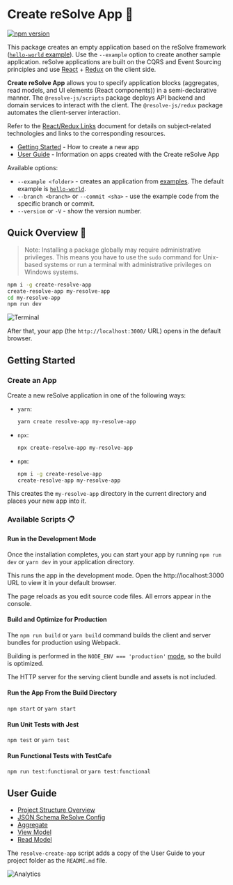# **Create reSolve App** 🚀

[![npm version](https://badge.fury.io/js/create-resolve-app.svg)](https://badge.fury.io/js/create-resolve-app)

This package creates an empty application based on the reSolve framework ([`hello-world` example](https://github.com/reimagined/resolve/tree/master/examples/hello-world)). Use the `--example` option to create another sample application. reSolve applications are built on the CQRS and Event Sourcing principles and use [React](https://github.com/facebook/react) + [Redux](https://github.com/reactjs/redux) on the client side.

**Create reSolve App** allows you to specify application blocks (aggregates, read models, and UI elements (React components)) in a semi-declarative manner. The `@resolve-js/scripts` package deploys API backend and domain services to interact with the client. The `@resolve-js/redux` package automates the client-server interaction.

Refer to the [React/Redux Links](https://github.com/markerikson/react-redux-links) document for details on subject-related technologies and links to the corresponding resources.

- [Getting Started](#getting-started) - How to create a new app
- [User Guide](#user-guide) - Information on apps created with the Create reSolve App

Available options:

- `--example <folder>` - creates an application from [examples](../../examples). The default example is [`hello-world`](https://github.com/reimagined/resolve/tree/master/examples/hello-world).
- `--branch <branch>` or `--commit <sha>` - use the example code from the specific branch or commit.
- `--version` or `-V` - show the version number.

## **Quick Overview** 🔎

> Note: Installing a package globally may require administrative privileges. This means you have to use the `sudo` command for Unix-based systems or run a terminal with administrative privileges on Windows systems.

```sh
npm i -g create-resolve-app
create-resolve-app my-resolve-app
cd my-resolve-app
npm run dev
```

![Terminal](https://user-images.githubusercontent.com/15689049/29822549-8513584c-8cd4-11e7-8b65-b88fdad7e4d1.png)

After that, your app (the `http://localhost:3000/` URL) opens in the default browser.

## **Getting Started**

### Create an App

Create a new reSolve application in one of the following ways:

- `yarn`:

  ```sh
  yarn create resolve-app my-resolve-app
  ```

- `npx`:

  ```sh
  npx create-resolve-app my-resolve-app
  ```

- `npm`:
  ```bash
  npm i -g create-resolve-app
  create-resolve-app my-resolve-app
  ```

This creates the `my-resolve-app` directory in the current directory and places your new app into it.

### Available Scripts 📋

#### Run in the Development Mode

Once the installation completes, you can start your app by running `npm run dev` or `yarn dev` in your application directory.

This runs the app in the development mode.
Open the http://localhost:3000 URL to view it in your default browser.

The page reloads as you edit source code files.
All errors appear in the console.

#### Build and Optimize for Production

The `npm run build` or `yarn build` command builds the client and server bundles for production using Webpack.

Building is performed in the `NODE_ENV === 'production'` [mode](https://webpack.js.org/guides/production/#node-environment-variable), so the build is optimized.

The HTTP server for the serving client bundle and assets is not included.

#### Run the App From the Build Directory

`npm start` or `yarn start`

#### Run Unit Tests with Jest

`npm test` or `yarn test`

#### Run Functional Tests with TestCafe

`npm run test:functional` or `yarn test:functional`

## **User Guide**

- [Project Structure Overview](../../docs/API%20References.md/#project-structure-overview)
- [JSON Schema ReSolve Config](../../tools/scripts/configs/schema.resolve.config.json)
- [Aggregate](../../docs/Aggregate.md)
- [View Model](../../docs/View%20Model.md)
- [Read Model](../../docs/Read%20Model.md)

The `resolve-create-app` script adds a copy of the User Guide to your project folder as the `README.md` file.

![Analytics](https://ga-beacon.appspot.com/UA-118635726-1/packages-create-resolve-app-readme?pixel)
